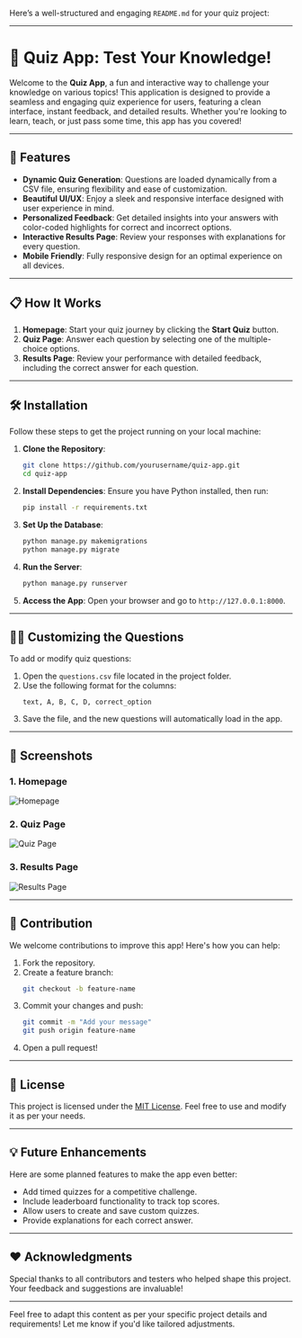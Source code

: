 Here’s a well-structured and engaging `README.md` for your quiz project:

---

# 🧠 Quiz App: Test Your Knowledge!

Welcome to the **Quiz App**, a fun and interactive way to challenge your knowledge on various topics! This application is designed to provide a seamless and engaging quiz experience for users, featuring a clean interface, instant feedback, and detailed results. Whether you're looking to learn, teach, or just pass some time, this app has you covered!

---

## 🚀 Features

- **Dynamic Quiz Generation**: Questions are loaded dynamically from a CSV file, ensuring flexibility and ease of customization.
- **Beautiful UI/UX**: Enjoy a sleek and responsive interface designed with user experience in mind.
- **Personalized Feedback**: Get detailed insights into your answers with color-coded highlights for correct and incorrect options.
- **Interactive Results Page**: Review your responses with explanations for every question.
- **Mobile Friendly**: Fully responsive design for an optimal experience on all devices.

---

## 📋 How It Works

1. **Homepage**: Start your quiz journey by clicking the **Start Quiz** button.
2. **Quiz Page**: Answer each question by selecting one of the multiple-choice options.
3. **Results Page**: Review your performance with detailed feedback, including the correct answer for each question.

---

## 🛠️ Installation

Follow these steps to get the project running on your local machine:

1. **Clone the Repository**:
   ```bash
   git clone https://github.com/yourusername/quiz-app.git
   cd quiz-app
   ```

2. **Install Dependencies**:
   Ensure you have Python installed, then run:
   ```bash
   pip install -r requirements.txt
   ```

3. **Set Up the Database**:
   ```bash
   python manage.py makemigrations
   python manage.py migrate
   ```

4. **Run the Server**:
   ```bash
   python manage.py runserver
   ```

5. **Access the App**:
   Open your browser and go to `http://127.0.0.1:8000`.

---

## 🧑‍💻 Customizing the Questions

To add or modify quiz questions:
1. Open the `questions.csv` file located in the project folder.
2. Use the following format for the columns:
   ```
   text, A, B, C, D, correct_option
   ```
3. Save the file, and the new questions will automatically load in the app.

---

## 🎨 Screenshots

### 1. Homepage
![Homepage](https://via.placeholder.com/800x400?text=Homepage+Screenshot)

### 2. Quiz Page
![Quiz Page](https://via.placeholder.com/800x400?text=Quiz+Page+Screenshot)

### 3. Results Page
![Results Page](https://via.placeholder.com/800x400?text=Results+Page+Screenshot)

---

## 🤝 Contribution

We welcome contributions to improve this app! Here's how you can help:
1. Fork the repository.
2. Create a feature branch:
   ```bash
   git checkout -b feature-name
   ```
3. Commit your changes and push:
   ```bash
   git commit -m "Add your message"
   git push origin feature-name
   ```
4. Open a pull request!

---

## 📄 License

This project is licensed under the [MIT License](LICENSE). Feel free to use and modify it as per your needs.

---

## 💡 Future Enhancements

Here are some planned features to make the app even better:
- Add timed quizzes for a competitive challenge.
- Include leaderboard functionality to track top scores.
- Allow users to create and save custom quizzes.
- Provide explanations for each correct answer.

---

## ❤️ Acknowledgments

Special thanks to all contributors and testers who helped shape this project. Your feedback and suggestions are invaluable!

---

Feel free to adapt this content as per your specific project details and requirements! Let me know if you'd like tailored adjustments.
